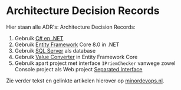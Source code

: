 # Architecture Decision Records

Hier staan alle ADR's: Architecture Decision Records:

1. Gebruik [C# en .NET](adr-001-csharp-net.md)  
2. Gebruik [Entity Framework](adr-002-ef-core.md) Core 8.0 in .NET  
3. Gebruik [SQL Server](adr-003-sql-server.md) als database  
4. Gebruik [Value Converter](adr-004-orm-ef-core-value-converter.md) in Entity Framework Core  
5. Gebruik apart project met interface `IPriemChecker` vanwege zowel Console project als Web project [Separated Interface](adr-005-separated-interface.md)

Zie verder tekst en gelinkte artikelen hierover op [minordevops.nl](https://minordevops.nl/week-7-8-beroepsproduct/opdracht-beschrijving.html#a2-toepassen-technologie%C3%ABn).
